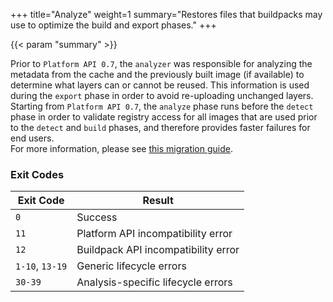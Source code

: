+++
title="Analyze"
weight=1
summary="Restores files that buildpacks may use to optimize the build and export phases."
+++

{{< param "summary" >}}

Prior to `Platform API 0.7`, the `analyzer` was responsible for analyzing the metadata from the cache and the previously built image (if available) to determine what layers can or cannot be reused.
This information is used during the `export` phase in order to avoid re-uploading unchanged layers.\
Starting from `Platform API 0.7`, the `analyze` phase runs before the `detect` phase in order to validate registry access for all images that are used prior to the `detect` and `build` phases, and therefore provides faster failures for end users.\
For more information, please see [this migration guide][platform-api-06-07-migration].

### Exit Codes

| Exit Code       | Result|
|-----------------|-------|
| `0`             | Success
| `11`            | Platform API incompatibility error
| `12`            | Buildpack API incompatibility error
| `1-10`, `13-19` | Generic lifecycle errors
| `30-39`         | Analysis-specific lifecycle errors

[platform-api-06-07-migration]: https://buildpacks.io/docs/reference/spec/migration/platform-api-0.6-0.7/
